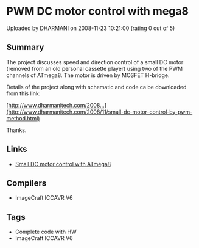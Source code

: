 # PWM DC motor control with mega8

Uploaded by DHARMANI on 2008-11-23 10:21:00 (rating 0 out of 5)

## Summary

The project discusses speed and direction control of a small DC motor (removed from an old personal cassette player) using two of the PWM channels of ATmega8. The motor is driven by MOSFET H-bridge.  

Details of the project along with schematic and code ca be downloaded from this link:


[http://www.dharmanitech.com/2008...](http://www.dharmanitech.com/2008/11/small-dc-motor-control-by-pwm-method.html)


Thanks.

## Links

- [Small DC motor control with ATmega8](http://www.dharmanitech.com/2008/11/small-dc-motor-control-by-pwm-method.html)

## Compilers

- ImageCraft ICCAVR V6

## Tags

- Complete code with HW
- ImageCraft ICCAVR V6
